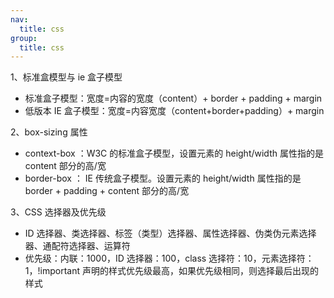 ```yaml
---
nav:
  title: css
group:
  title: css
---
```


1、标准盒模型与 ie 盒子模型

- 标准盒子模型：宽度=内容的宽度（content）+ border + padding + margin
- 低版本 IE 盒子模型：宽度=内容宽度（content+border+padding）+ margin

2、box-sizing 属性

- context-box ：W3C 的标准盒子模型，设置元素的 height/width 属性指的是 content 部分的高/宽
- border-box ： IE 传统盒子模型。设置元素的 height/width 属性指的是 border + padding + content 部分的高/宽

3、CSS 选择器及优先级

- ID 选择器、类选择器、标签（类型）选择器、属性选择器、伪类伪元素选择器、通配符选择器、运算符
- 优先级：内联：1000，ID 选择器：100，class 选择符：10，元素选择符：1，!important 声明的样式优先级最高，如果优先级相同，则选择最后出现的样式
